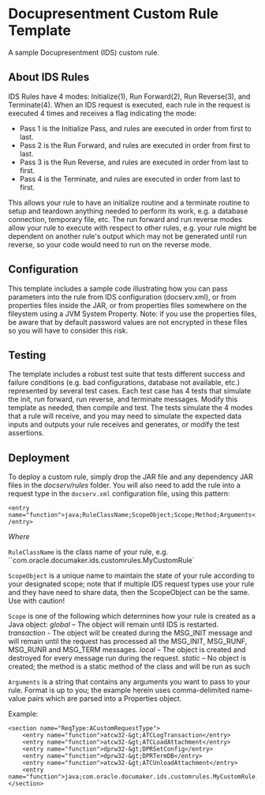 # Docupresentment Custom Rule Template

A sample Docupresentment (IDS) custom rule.

## About IDS Rules
IDS Rules have 4 modes: Initialize(1), Run Forward(2), Run Reverse(3), and Terminate(4). When an IDS request is
executed, each rule in the request is executed 4 times and receives a flag indicating the mode:
-  Pass 1 is the Initialize Pass, and rules are executed in order from first to last.
-  Pass 2 is the Run Forward, and rules are executed in order from first to last.
-  Pass 3 is the Run Reverse, and rules are executed in order from last to first.
-  Pass 4 is the Terminate, and rules are executed in order from last to first.

This allows your rule to have an initialize routine and a terminate routine to setup and teardown anything needed to perform its work, e.g. a database connection, temporary file, etc. 
The run forward and run reverse modes allow your rule to execute with respect to other rules, e.g. your rule might be dependent on another rule's output which may not 
be generated until run reverse, so your code would need to run on the reverse mode.

## Configuration 
This template includes a sample code illustrating how you can pass parameters into the rule from IDS configuration (docserv.xml), or from properties files inside the JAR, or from
properties files somewhere on the fileystem using a JVM System Property. Note: if you use the properties files, be aware that by default password values are not encrypted in these
files so you will have to consider this risk.

## Testing
The template includes a robust test suite that tests different success and failure conditions (e.g. bad configurations, database not available, etc.) represented by several test cases. 
Each test case has 4 tests that simulate the init, run forward, run reverse, and terminate messages. Modify this template as needed, then compile and test. The tests simulate the 4 modes that a rule will receive, and
you may need to simulate the expected data inputs and outputs your rule receives and generates, or modify the test assertions.

## Deployment
To deploy a custom rule, simply drop the JAR file and any dependency JAR files in the _docserv/rules_ folder.
You will also need to add the rule into a request type in the `docserv.xml` configuration file, using this pattern:

`<entry name="function">java;RuleClassName;ScopeObject;Scope;Method;Arguments</entry>`

*Where*

`RuleClassName` is the class name of your rule, e.g. ``com.oracle.documaker.ids.customrules.MyCustomRule`

`ScopeObject` is a unique name to maintain the state of your rule according to your designated scope; note that if multiple IDS request types use your rule and they have need to share data, then the ScopeObject can be the same. Use with caution!

`Scope` is one of the following which determines how your rule is created as a Java object:
*global* – The object will remain until IDS is restarted.
*transaction* - The object will be created during the MSG_INIT message and will remain until the request has processed all the MSG_INIT, MSG_RUNF, MSG_RUNR and MSG_TERM messages.
*local* – The object is created and destroyed for every message run during the request.
*static* – No object is created; the method is a static method of the class and will be run as such

`Arguments` is a string that contains any arguments you want to pass to your rule. Format is up to you; the example herein uses comma-delimited name-value pairs which are parsed into a Properties object.

Example:
```
<section name="ReqType:ACustomRequestType">
	<entry name="function">atcw32-&gt;ATCLogTransaction</entry>
	<entry name="function">atcw32-&gt;ATCLoadAttachment</entry>
	<entry name="function">dprw32-&gt;DPRSetConfig</entry>
	<entry name="function">dprw32-&gt;DPRTermDB</entry>
	<entry name="function">atcw32-&gt;ATCUnloadAttachment</entry>
	<entry name="function">java;com.oracle.documaker.ids.customrules.MyCustomRule;TheRuleObj;transaction;myCustomMethod;arg1=val1,arg2=val2</entry>
</section>
```